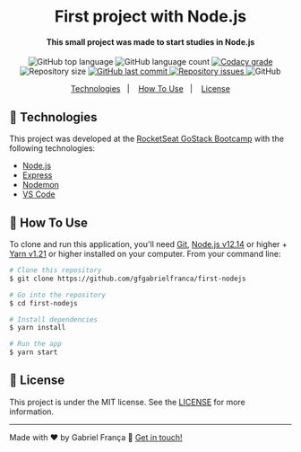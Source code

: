 <h1 align="center">
  First project with Node.js
</h1>
<h4 align="center">
  This small project was made to start studies in Node.js
</h4>
<p align="center">
  <img alt="GitHub top language" src="https://img.shields.io/github/languages/top/gfgabrielfranca/first-nodejs">
  
  <img alt="GitHub language count" src="https://img.shields.io/github/languages/count/gfgabrielfranca/first-nodejs">
  
  <a href="https://www.codacy.com/manual/gfgabrielfranca/first-nodejs?utm_source=github.com&amp;utm_medium=referral&amp;utm_content=gfgabrielfranca/first-nodejs&amp;utm_campaign=Badge_Grade">
    <img alt="Codacy grade" src="https://img.shields.io/codacy/grade/bc2f3eb76cd943939e9b4cff768b3a3f">
  </a>
  
  <img alt="Repository size" src="https://img.shields.io/github/repo-size/gfgabrielfranca/first-nodejs">

  <a href="https://github.com/gfgabrielfranca/first-nodejs/commits/master">
    <img alt="GitHub last commit" src="https://img.shields.io/github/last-commit/gfgabrielfranca/first-nodejs">
  </a>
  
  <a href="https://github.com/gfgabrielfranca/first-nodejs/issues">
    <img alt="Repository issues" src="https://img.shields.io/github/issues/gfgabrielfranca/first-nodejs">
  </a>
  
  <img alt="GitHub" src="https://img.shields.io/github/license/gfgabrielfranca/first-nodejs">   
</p>

<p align="center">
  <a href="#rocket-technologies">Technologies</a>&nbsp;&nbsp;&nbsp;|&nbsp;&nbsp;&nbsp;
  <a href="#information_source-how-to-use">How To Use</a>&nbsp;&nbsp;&nbsp;|&nbsp;&nbsp;&nbsp;
  <a href="#memo-license">License</a>
</p>

## :rocket: Technologies

This project was developed at the [RocketSeat GoStack Bootcamp](https://rocketseat.com.br/bootcamp) with the following technologies:

- [Node.js][nodejs]
- [Express](https://expressjs.com/)
- [Nodemon](https://nodemon.io/)
- [VS Code][vc]

## 🤔 How To Use

To clone and run this application, you'll need [Git](https://git-scm.com), [Node.js v12.14][nodejs] or higher + [Yarn v1.21][yarn] or higher installed on your computer. From your command line:

```bash
# Clone this repository
$ git clone https://github.com/gfgabrielfranca/first-nodejs

# Go into the repository
$ cd first-nodejs

# Install dependencies
$ yarn install

# Run the app
$ yarn start
```

## :memo: License

This project is under the MIT license. See the [LICENSE](https://github.com/gfgabrielfranca/first-nodejs/blob/master/LICENSE) for more information.

---

Made with ♥ by Gabriel França :wave: [Get in touch!](https://www.linkedin.com/in/gabriel-fran%C3%A7a-653058146/)

[nodejs]: https://nodejs.org/
[yarn]: https://yarnpkg.com/
[vc]: https://code.visualstudio.com/
